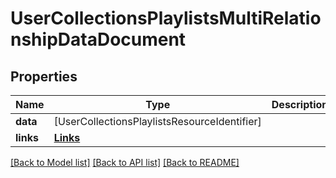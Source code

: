 # UserCollectionsPlaylistsMultiRelationshipDataDocument

## Properties
Name | Type | Description | Notes
------------ | ------------- | ------------- | -------------
**data** | [UserCollectionsPlaylistsResourceIdentifier] |  | [optional] 
**links** | [**Links**](Links.md) |  | 

[[Back to Model list]](../README.md#documentation-for-models) [[Back to API list]](../README.md#documentation-for-api-endpoints) [[Back to README]](../README.md)


